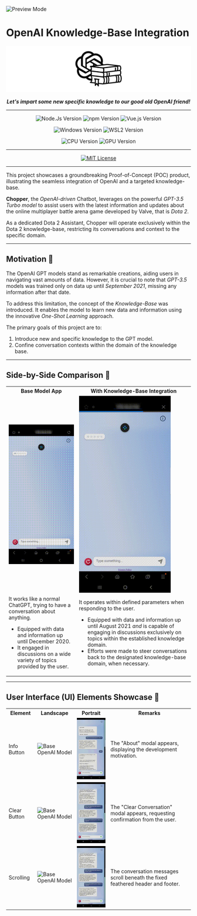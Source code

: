 ![Preview Mode][mode-preview]

# OpenAI Knowledge-Base Integration

![OpenAI-KB Logo][main-logo]

<p align=center><strong><i>Let's impart some new specific knowledge to our good old OpenAI friend!</i></strong></p>

---

<div align="center">

  ![Node.Js Version][version-nodejs]
  ![npm Version][version-npm]
  ![Vue.js Version][version-vuejs]

</div>
<div align="center">

  ![Windows Version][version-windows]
  ![WSL2 Version][version-wsl2]

</div>
<div align="center">

  ![CPU Version][version-cpu]
  ![GPU Version][version-gpu]

</div>

---

<div align="center">

  [![MIT License][license-mit]][license-mit-url]

</div>

---

This project showcases a groundbreaking Proof-of-Concept (POC) product, illustrating the seamless integration of OpenAI and a targeted knowledge-base.

**Chopper**, the _OpenAI-driven_ Chatbot, leverages on the powerful _GPT-3.5 Turbo model_ to assist users with the latest information and updates about the online multiplayer battle arena game developed by Valve, that is _Dota 2_.  

As a dedicated Dota 2 Assistant, Chopper will operate exclusively within the Dota 2 knowledge-base, restricting its conversations and context to the specific domain.

---

## Motivation :pushpin:
The OpenAI GPT models stand as remarkable creations, aiding users in navigating vast amounts of data. However, it is crucial to note that _GPT-3.5_ models was trained only on data up until _September 2021_, missing any information after that date.

To address this limitation, the concept of the _Knowledge-Base_ was introduced. It enables the model to learn new data and information using the innovative _One-Shot Learning_ approach.

The primary goals of this project are to:
1) Introduce new and specific knowledge to the GPT model.
1) Confine conversation contexts within the domain of the knowledge base.

---

## Side-by-Side Comparison :pushpin:
<table>
    <tr>
        <th>Base Model App</th>
        <th>With Knowledge-Base Integration</th>
    </tr>
    <tr>
        <td>
            <img src="./README_Data/Overview-2.gif" alt="Base OpenAI Model" width="250">
        </td>
        <td>
            <img src="./README_Data/Overview-1.gif" alt="Base OpenAI Model with Knowledge-Base Integration" width="250">
        </td>
    </tr>
    <tr>
        <td>
            It works like a normal ChatGPT, trying to have a conversation about anything.
            <ul>
                <li>Equipped with data and information up until December 2020.</li>
                <li>It engaged in discussions on a wide variety of topics provided by the user.</li>
            </ul>
        </td>
        <td>
            It operates within defined parameters when responding to the user.
            <ul>
                <li>Equipped with data and information up until August 2021 <i>and</i> is capable of engaging in discussions exclusively on topics within the established knowledge domain.</li>
                <li>Efforts were made to steer conversations back to the designated knowledge-base domain, when necessary.</li>
            </ul>
        </td>
    </tr>
</table>

---

## User Interface (UI) Elements Showcase :pushpin:
<table>
    <tr>
        <th>Element</th>
        <th>Landscape</th>
        <th>Portrait</th>
        <th>Remarks</th>
    </tr>
    <tr>
        <td>
            Info Button
        </td>
        <td>
            <img src="./README_Data/Land-Info.gif" alt="Base OpenAI Model" width="250">
        </td>
        <td>
            <img src="./README_Data/Pot-Info.gif" alt="Base OpenAI Model with Knowledge-Base Integration" width="150">
        </td>
        <td>
            The "About" modal appears, displaying the development motivation.
        </td>
    </tr>
    <tr>
        <td>
            Clear Button
        </td>
        <td>
            <img src="./README_Data/Land-Clear.gif" alt="Base OpenAI Model" width="250">
        </td>
        <td>
            <img src="./README_Data/Pot-Clear.gif" alt="Base OpenAI Model with Knowledge-Base Integration" width="150">
        </td>
        <td>
            The "Clear Conversation" modal appears, requesting confirmation from the user.
        </td>
    </tr>
    <tr>
        <td>
            Scrolling
        </td>
        <td>
            <img src="./README_Data/Land-Scroll.gif" alt="Base OpenAI Model" width="250">
        </td>
        <td>
            <img src="./README_Data/Pot-Scroll.gif" alt="Base OpenAI Model with Knowledge-Base Integration" width="150">
        </td>
        <td>
            The conversation messages scroll beneath the fixed feathered header and footer.
        </td>
    </tr>
</table>

<!-- --- -->

<!-- ## License :pushpin:
This project is licensed under MIT License.<br/>
<br/>
You are welcome to use this code for anything you want. Feel free to modify, share, and distribute it. However, please be aware that there is no warranty and we are not responsible for any issues that might occur.<br/>
<br/>
If you use this code, a little shout-out attribution to me would be great.<br/>Happy coding! :tada: -->



<!-- REFERENCES -->
<!-- MODE -->
[mode-preview]: https://img.shields.io/badge/Mode-Preview-ff8700

<!-- README LOGO -->
[main-logo]: ./README_Data/OpenAI-KB_Logo.png

<!-- SPECIFICATIONS -->
[version-nodejs]: https://img.shields.io/badge/Node.Js-18.16.1_LTS-026e00?logo=nodedotjs&logoColor=white
[version-npm]: https://img.shields.io/badge/npm-9.5.1-cb0000?logo=npm&logoColor=white
[version-vuejs]: https://img.shields.io/badge/Vue.js-3.3.4-42b883?logo=vuedotjs&logoColor=white
[version-windows]: https://img.shields.io/badge/Windows-11-087cd5?logo=windows11&logoColor=white
[version-wsl2]: https://img.shields.io/badge/WSL_2-Ubuntu_20.04.6_LTS-84215b?logo=ubuntu&logoColor=white
[version-cpu]: https://img.shields.io/badge/CPU-AMD_Ryzen_9_5900X-d10f3d?logo=amd&logoColor=white
[version-gpu]: https://img.shields.io/badge/GPU-Nvidia_RTX_3080-74b71b?logo=nvidia&logoColor=white

<!-- LICENSE -->
[license-mit]: https://img.shields.io/badge/License-MIT-3da638?logo=superuser&logoColor=white
[license-mit-url]: https://github.com/zaimzazali/OpenAI_Knowledge-Base_Preview/blob/main/LICENSE
